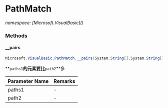 ﻿# PathMatch
_namespace: [Microsoft.VisualBasic](<a href="#" onClick="load('/docs/Microsoft.VisualBasic/index.md')"></a>)_





### Methods

#### __pairs
```csharp
Microsoft.VisualBasic.PathMatch.__pairs(System.String[],System.String[],System.Func{System.String,System.String})
```
**`paths1`**的元素要比**`path2`**多

|Parameter Name|Remarks|
|--------------|-------|
|paths1|-|
|path2|-|



